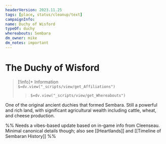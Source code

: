 ```yaml
---
headerVersion: 2023.11.25
tags: [place, status/cleanup/text]
campaignInfo:
name: Duchy of Wisford
typeOf: duchy
whereabouts: Sembara
dm_owner: mike
dm_notes: important
---
```

# The Duchy of Wisford
>[!info]+ Information  
> `$=dv.view("_scripts/view/get_Affiliations")`  
>> `$=dv.view("_scripts/view/get_Whereabouts")`

One of the original ancient duchies that formed Sembara. Still a powerful and rich land, with significant agricultural wealth including cattle, wheat, and cheese production.

%%
Needs a vibes-based update based on in-game info from Cleenseau. Minimal canonical details though; also see [[Heartlands]] and [[Timeline of Sembaran History]] 
%%


